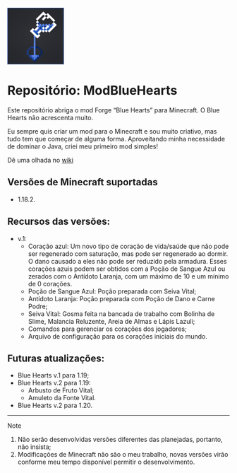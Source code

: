 ![Blue Hearts Logo](https://github.com/antth-Luca/ModBlueHearts/blob/v1.0-mc1.18.2/projeto/BlueHearts/src/main/resources/logo.png)
 
 # Repositório: ModBlueHearts

Este repositório abriga o mod Forge “Blue Hearts” para Minecraft. O Blue Hearts não acrescenta muito. 

Eu sempre quis criar um mod para o Minecraft e sou muito criativo, mas tudo tem que começar de alguma forma. Aproveitando minha necessidade de dominar o Java, criei meu primeiro mod simples!

Dê uma olhada no [wiki](https://github.com/antth-Luca/ModBlueHearts/wiki/Home‐pt‐br)

## Versões de Minecraft suportadas
* 1.18.2.

## Recursos das versões:
* v.1:
    * Coração azul: Um novo tipo de coração de vida/saúde que não pode ser regenerado com saturação, mas pode ser regenerado ao dormir. O dano causado a eles não pode ser reduzido pela armadura. Esses corações azuis podem ser obtidos com a Poção de Sangue Azul ou zerados com o Antídoto Laranja, com um máximo de 10 e um mínimo de 0 corações.
    * Poção de Sangue Azul: Poção preparada com Seiva Vital;
    * Antídoto Laranja: Poção preparada com Poção de Dano e Carne Podre;
    * Seiva Vital: Gosma feita na bancada de trabalho com Bolinha de Slime, Malancia Reluzente, Areia de Almas e Lápis Lazuli;
    * Comandos para gerenciar os corações dos jogadores;
    * Arquivo de configuração para os corações iniciais do mundo.

## Futuras atualizações:
* Blue Hearts v.1 para 1.19;
* Blue Hearts v.2 para 1.19:
    * Arbusto de Fruto Vital;
    * Amuleto da Fonte Vital.
* Blue Hearts v.2 para 1.20.

---

> [!NOTE]
> 1. Não serão desenvolvidas versões diferentes das planejadas, portanto, não insista;
> 2. Modificações de Minecraft não são o meu trabalho, novas versões virão conforme meu tempo disponível permitir o desenvolvimento.
